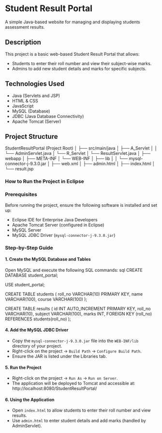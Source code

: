 # Student Result Portal

A simple Java-based website for managing and displaying students assessment results.

## Description

This project is a basic web-based Student Result Portal that allows:
* Students to enter their roll number and view their subject-wise marks.
* Admins to add new student details and marks for specific subjects.

## Technologies Used

* Java (Servlets and JSP)
* HTML & CSS
* JavaScript
* MySQL (Database)
* JDBC (Java Database Connectivity)
* Apache Tomcat (Server)

## Project Structure

StudentResultPortal (Project Root)
│
├── src/main/java
│ ├── A_Servlet
│ │ └── AdminServlet.java
│ └── R_Servlet
│ └── ResultServlet.java
│
├── webapp
│ ├── META-INF
│ └── WEB-INF
│ ├── lib
│ │ └── mysql-connector-j-9.3.0.jar
│ ├── web.xml
│ ├── admin.html
│ ├── index.html
│ └── result.jsp


### How to Run the Project in Eclipse

### Prerequisites

Before running the project, ensure the following software is installed and set up:

* Eclipse IDE for Enterprise Java Developers
* Apache Tomcat Server (configured in Eclipse)
* MySQL Server
* MySQL JDBC Driver (`mysql-connector-j-9.3.0.jar`)

### Step-by-Step Guide

#### 1. Create the MySQL Database and Tables

Open MySQL and execute the following SQL commands:
sql
CREATE DATABASE student_portal;

USE student_portal;

CREATE TABLE students (
    roll_no VARCHAR(10) PRIMARY KEY,
    name VARCHAR(100),
    course VARCHAR(100)
);

CREATE TABLE results (
    id INT AUTO_INCREMENT PRIMARY KEY,
    roll_no VARCHAR(10),
    subject VARCHAR(100),
    marks INT,
    FOREIGN KEY (roll_no) REFERENCES students(roll_no)
);

#### 4. Add the MySQL JDBC Driver

* Copy the `mysql-connector-j-9.3.0.jar` file into the `WEB-INF/lib` directory of your project.
* Right-click on the project → `Build Path` → `Configure Build Path`.
* Ensure the JAR is listed under the Libraries tab.

#### 5. Run the Project

* Right-click on the project → `Run As` → `Run on Server`.
* The application will be deployed to Tomcat and accessible at:
http://localhost:8080/StudentResultPortal/

#### 6. Using the Application

* Open `index.html` to allow students to enter their roll number and view results.
* Use `admin.html` to enter student details and add marks (handled by AdminServlet).




